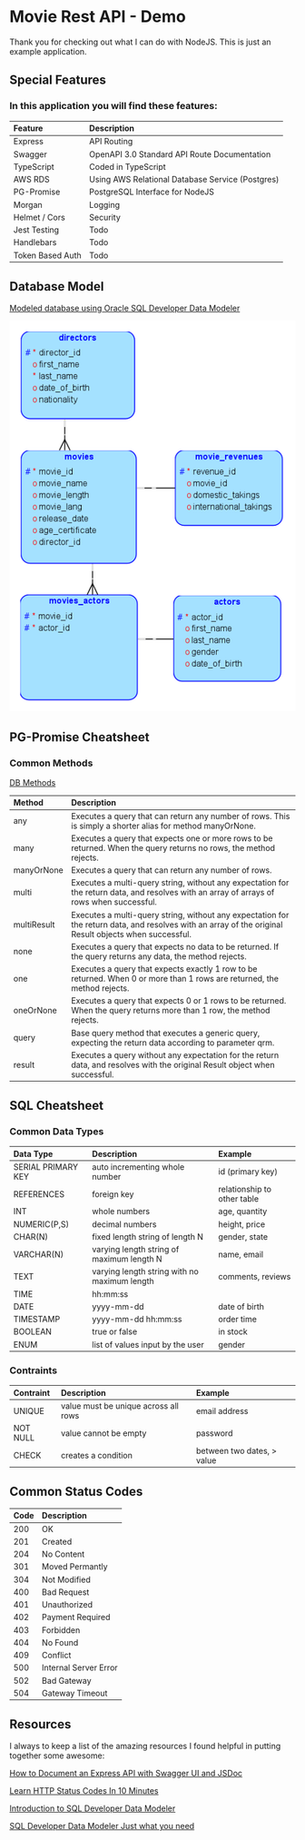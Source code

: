 # Movie Rest API - Demo

Thank you for checking out what I can do with NodeJS. This is just an example application.

## Special Features

### In this application you will find these features:

| Feature          | Description                                      |
| :--------------- | :----------------------------------------------- |
| Express          | API Routing                                      |
| Swagger          | OpenAPI 3.0 Standard API Route Documentation     |
| TypeScript       | Coded in TypeScript                              |
| AWS RDS          | Using AWS Relational Database Service (Postgres) |
| PG-Promise       | PostgreSQL Interface for NodeJS                  |
| Morgan           | Logging                                          |
| Helmet / Cors    | Security                                         |
| Jest Testing     | Todo                                             |
| Handlebars       | Todo                                             |
| Token Based Auth | Todo                                             |

## Database Model

[Modeled database using Oracle SQL Developer Data Modeler](https://www.oracle.com/database/sqldeveloper/technologies/sql-data-modeler/#:~:text=Oracle%20SQL%20Developer%20Data%20Modeler%20is%20a%20free%20graphical%20tool,dimensional%2C%20and%20data%20type%20models.)

![Movies REST API - Databasee](https://github.com/anthonygcamacho/movies-rest-api/blob/main/data-model.png?raw=true)

## PG-Promise Cheatsheet

### Common Methods

[DB Methods](https://vitaly-t.github.io/pg-promise/Database.html)

| Method      | Description                                                                                                                                            |
| :---------- | :----------------------------------------------------------------------------------------------------------------------------------------------------- |
| any         | Executes a query that can return any number of rows. This is simply a shorter alias for method manyOrNone.                                             |
| many        | Executes a query that expects one or more rows to be returned. When the query returns no rows, the method rejects.                                     |
| manyOrNone  | Executes a query that can return any number of rows.                                                                                                   |
| multi       | Executes a multi-query string, without any expectation for the return data, and resolves with an array of arrays of rows when successful.              |
| multiResult | Executes a multi-query string, without any expectation for the return data, and resolves with an array of the original Result objects when successful. |
| none        | Executes a query that expects no data to be returned. If the query returns any data, the method rejects.                                               |
| one         | Executes a query that expects exactly 1 row to be returned. When 0 or more than 1 rows are returned, the method rejects.                               |
| oneOrNone   | Executes a query that expects 0 or 1 rows to be returned. When the query returns more than 1 row, the method rejects.                                  |
| query       | Base query method that executes a generic query, expecting the return data according to parameter qrm.                                                 |
| result      | Executes a query without any expectation for the return data, and resolves with the original Result object when successful.                            |

## SQL Cheatsheet

### Common Data Types

| Data Type          | Description                                  | Example                     |
| :----------------- | :------------------------------------------- | :-------------------------- |
| SERIAL PRIMARY KEY | auto incrementing whole number               | id (primary key)            |
| REFERENCES         | foreign key                                  | relationship to other table |
| INT                | whole numbers                                | age, quantity               |
| NUMERIC(P,S)       | decimal numbers                              | height, price               |
| CHAR(N)            | fixed length string of length N              | gender, state               |
| VARCHAR(N)         | varying length string of maximum length N    | name, email                 |
| TEXT               | varying length string with no maximum length | comments, reviews           |
| TIME               | hh:mm:ss                                     |                             |
| DATE               | yyyy-mm-dd                                   | date of birth               |
| TIMESTAMP          | yyyy-mm-dd hh:mm:ss                          | order time                  |
| BOOLEAN            | true or false                                | in stock                    |
| ENUM               | list of values input by the user             | gender                      |

### Contraints

| Contraint | Description                          | Example                    |
| :-------- | :----------------------------------- | :------------------------- |
| UNIQUE    | value must be unique across all rows | email address              |
| NOT NULL  | value cannot be empty                | password                   |
| CHECK     | creates a condition                  | between two dates, > value |

## Common Status Codes

| Code | Description           |
| :--- | :-------------------- |
| 200  | OK                    |
| 201  | Created               |
| 204  | No Content            |
| 301  | Moved Permantly       |
| 304  | Not Modified          |
| 400  | Bad Request           |
| 401  | Unauthorized          |
| 402  | Payment Required      |
| 403  | Forbidden             |
| 404  | No Found              |
| 409  | Conflict              |
| 500  | Internal Server Error |
| 502  | Bad Gateway           |
| 504  | Gateway Timeout       |

## Resources

I always to keep a list of the amazing resources I found helpful in putting together some awesome:

[How to Document an Express API with Swagger UI and JSDoc](https://dev.to/kabartolo/how-to-document-an-express-api-with-swagger-ui-and-jsdoc-50do)

[Learn HTTP Status Codes In 10 Minutes](https://www.youtube.com/watch?v=wJa5CTIFj7U)

[Introduction to SQL Developer Data Modeler](https://www.youtube.com/watch?v=wsVh1zLmQb0)

[SQL Developer Data Modeler Just what you need](https://www.youtube.com/watch?v=NfrUy-TYP_8&t=1741s)
